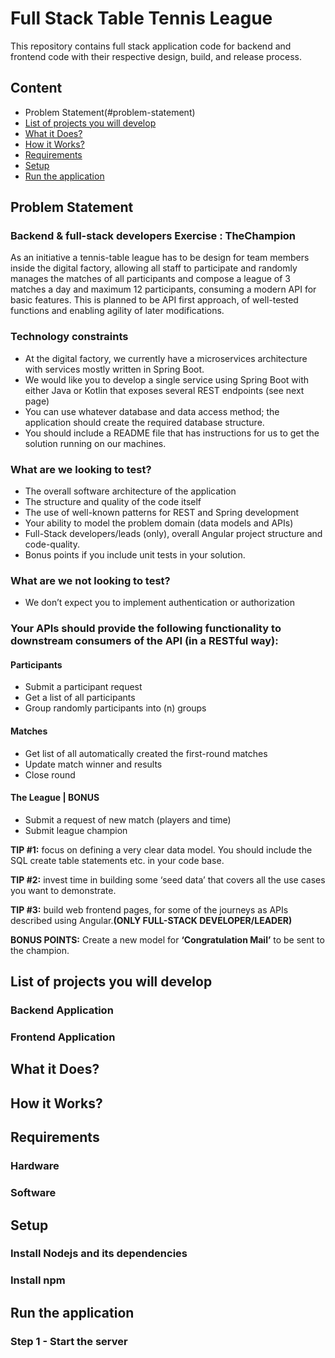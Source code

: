 # Full Stack Table Tennis League

This repository contains full stack application code for backend and frontend code with their respective design, build, and release process.


## Content 

- Problem Statement(#problem-statement)
- [List of projects you will develop](#list-of-projects)
- [What it Does?](#what-it-does)
- [How it Works?](#how-it-works)
- [Requirements](#requirements)
- [Setup](#setup)
- [Run the application](#run-the-application)


## Problem Statement

### Backend & full-stack developers Exercise : TheChampion
As an initiative a tennis-table league has to be design for team members inside the digital factory, allowing all staff to participate and randomly manages the matches of all participants and compose a league of 3 matches a day and maximum 12 participants, consuming a modern API for basic features. This is planned to be API first approach, of well-tested functions and enabling agility of later modifications.

### Technology constraints
- At the digital factory, we currently have a microservices architecture with services mostly written in Spring Boot.
- We would like you to develop a single service using Spring Boot with either Java or Kotlin that exposes several REST
endpoints (see next page)
- You can use whatever database and data access method; the application should create the required database structure.
- You should include a README file that has instructions for us to get the solution running on our machines.

### What are we looking to test?
- The overall software architecture of the application
- The structure and quality of the code itself
- The use of well-known patterns for REST and Spring development
- Your ability to model the problem domain (data models and APIs)
- Full-Stack developers/leads (only), overall Angular project
structure and code-quality.
- Bonus points if you include unit tests in your solution.


### What are we not looking to test?
- We don’t expect you to implement authentication or
authorization

### **Your APIs should provide the following functionality to downstream consumers of the API (in a RESTful way):**

#### Participants
- Submit a participant request
- Get a list of all participants
- Group randomly participants into (n) groups

#### Matches
- Get list of all automatically created the first-round matches
- Update match winner and results
- Close round

#### The League | BONUS
- Submit a request of new match (players and time)
- Submit league champion

**TIP #1:** focus on defining a very clear data model. You should
include the SQL create table statements etc. in your code base.

**TIP #2:** invest time in building some ‘seed data’ that covers all
the use cases you want to demonstrate.

**TIP #3:** build web frontend pages, for some of the journeys as
APIs described using Angular.**(ONLY FULL-STACK DEVELOPER/LEADER)**

**BONUS POINTS:** Create a new model for **‘Congratulation Mail’** to be sent
to the champion.


## List of projects you will develop
### Backend Application
### Frontend Application


## What it Does?



## How it Works?


## Requirements
### Hardware

### Software


## Setup
### Install Nodejs and its dependencies

### Install npm


## Run the application
### Step 1 - Start the server

